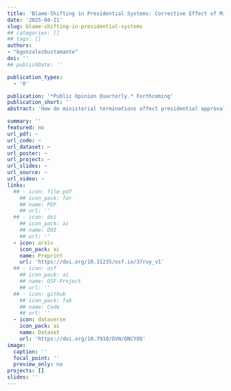 ```yaml
---
title: 'Blame-Shifting in Presidential Systems: Corrective Effect of Ministerial Terminations on Approval'
date: '2025-04-21'
slug: blame-shifting-in-presidential-systems
## categories: []
## tags: []
authors:
- "bgonzalezbustamante"
doi: ''
## publishDate: ''

publication_types:
  - '0'

publication: '*Public Opinion Quarterly.* Forthcoming'
publication_short: ''
abstract: 'How do ministerial terminations affect presidential approval? Presidents face unexpected challenges related to stochastic events such as scandals, policy failures or economic crises. We argue that the termination of ministers who have received calls for their resignation presents an opportunity for the president to send signals to the electorate in the expectation of a corrective effect on popularity through a blame-shifting dynamic. The central argument is that this dynamic only occurs in coalition governments where political responsibility may be more easily attributed to the coalition’s different parties and factions, weakening personalisation centred on the president and facilitating blame-shifting and the corrective effect. The expectation of a corrective effect on approval is tested using instrumental variables (IV) regressions applied to novel data on ministerial terminations and resignation calls in 124 governments in 12 presidential democracies. The data were gathered by combining data mining, machine learning techniques and survey marginal time series based on the dyad ratios algorithm for approval. The main findings support the expectation that individual terminations of tainted ministers generate a corrective effect of nine points on presidential approval in coalition governments, which decreases in the medium and long term.'

summary: ''
featured: no
url_pdf: ~
url_code: ~
url_dataset: ~
url_poster: ~
url_project: ~
url_slides: ~
url_source: ~
url_video: ~
links:
  ## - icon: file-pdf
    ## icon_pack: far
    ## name: PDF
    ## url: ''
  ## - icon: doi
    ## icon_pack: ai
    ## name: DOI
    ## url: ''
  - icon: arxiv
    icon_pack: ai
    name: Preprint
    url: 'https://doi.org/10.31235/osf.io/37ruy_v1'
  ## - icon: osf
    ## icon_pack: ai
    ## name: OSF-Project
    ## url: ''
  ## - icon: github
    ## icon_pack: fab
    ## name: Code
    ## url: ''
  - icon: dataverse
    icon_pack: ai
    name: Dataset
    url: 'https://doi.org/10.7910/DVN/QNCYOQ'
image:
  caption: ''
  focal_point: ''
  preview_only: no
projects: []
slides: ''
---
```

